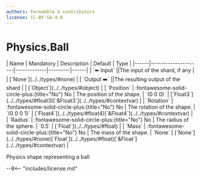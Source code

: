 ```yaml
---
authors: Formabble & contributors
license: CC-BY-SA-4.0
---
```



# Physics.Ball

<div class="sh-parameters" markdown="1">
| Name | Mandatory | Description | Default | Type |
|------|---------------------|-------------|---------|------|
| `⬅️ Input` ||The input of the shard, if any | | [`None`](../../types/#none) |
| `Output ➡️` ||The resulting output of the shard | | [`Object`](../../types/#object) |
| `Position` | :fontawesome-solid-circle-plus:{title="No"} No  | The position of the shape. | `(0 0 0)` | [`Float3`](../../types/#float3)[`&Float3`](../../types/#contextvar) |
| `Rotation` | :fontawesome-solid-circle-plus:{title="No"} No  | The rotation of the shape. | `(0 0 0 1)` | [`Float4`](../../types/#float4)[`&Float4`](../../types/#contextvar) |
| `Radius` | :fontawesome-solid-circle-plus:{title="No"} No  | The radius of the sphere. | `0.5` | [`Float`](../../types/#float) |
| `Mass` | :fontawesome-solid-circle-plus:{title="No"} No  | The mass of the shape. | `None` | [`None`](../../types/#none)[`Float`](../../types/#float)[`&Float`](../../types/#contextvar) |

</div>

Physics shape representing a ball

--8<-- "includes/license.md"


